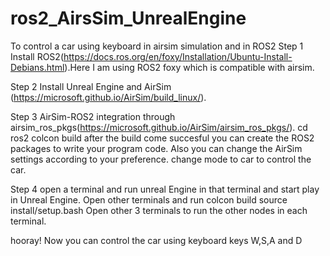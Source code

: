 # ros2_AirsSim_UnrealEngine
To control a car using keyboard in airsim simulation and in ROS2
Step 1
Install ROS2(https://docs.ros.org/en/foxy/Installation/Ubuntu-Install-Debians.html).Here I am using ROS2 foxy which is compatible with airsim.

Step 2
Install Unreal Engine and AirSim (https://microsoft.github.io/AirSim/build_linux/).

Step 3
AirSim-ROS2 integration through airsim_ros_pkgs(https://microsoft.github.io/AirSim/airsim_ros_pkgs/).
cd ros2
colcon build
after the build come succesful you can create the ROS2 packages to write your program code. 
Also you can change the AirSim settings according to your preference. change mode to car to control the car.

Step 4
open a terminal and run unreal Engine in that terminal and start play in Unreal Engine. 
Open other terminals and run 
colcon build 
source install/setup.bash
Open other 3 terminals to run the other nodes in each terminal. 

hooray! Now you can control the car using keyboard keys W,S,A and D
